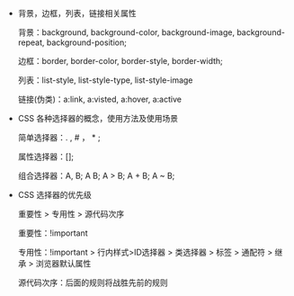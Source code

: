 - 背景，边框，列表，链接相关属性
	
	背景：background, background-color, background-image, background-repeat, background-position;
	
	边框：border, border-color, border-style, border-width;
	
	列表：list-style, list-style-type, list-style-image
	
	链接(伪类)：a:link, a:visted, a:hover, a:active
	
- CSS 各种选择器的概念，使用方法及使用场景

  简单选择器：.  ,  #  ， *  ;
  
  属性选择器：[];
  
  组合选择器：A, B; A B; A > B; A + B; A ~ B;
  
- CSS 选择器的优先级

  重要性  >  专用性  >  源代码次序

  重要性：!important

  专用性：!important > 行内样式>ID选择器 > 类选择器 > 标签 > 通配符 > 继承 > 浏览器默认属性

  源代码次序：后面的规则将战胜先前的规则

  

  


